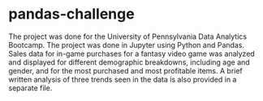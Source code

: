 # pandas-challenge

The project was done for the University of Pennsylvania Data Analytics Bootcamp. The project was done in Jupyter using Python and Pandas. Sales data for in-game purchases for a fantasy video game was analyzed and displayed for different demographic breakdowns, including age and gender, and for the most purchased and most profitable items. A brief written analysis of three trends seen in the data is also provided in a separate file. 
